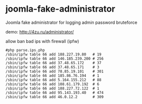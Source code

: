 # joomla-fake-administrator
Joomla fake administrator for logging admin password bruteforce

demo: http://4zu.ru/administrator/

allow ban bad ips with firewall (ipfw)

```
#php parse.ips.php
/sbin/ipfw table 66 add 188.227.19.80   # 19      
/sbin/ipfw table 66 add 146.185.239.200 # 256     
/sbin/ipfw table 66 add 37.48.65.172    # 37      
/sbin/ipfw table 66 add 37.48.65.171    # 3       
/sbin/ipfw table 66 add 78.85.19.101    # 301     
/sbin/ipfw table 66 add 185.86.76.194   # 1       
/sbin/ipfw table 66 add 5.164.155.212   # 88      
/sbin/ipfw table 66 add 108.61.179.192  # 6       
/sbin/ipfw table 66 add 188.227.72.122  # 1       
/sbin/ipfw table 66 add 95.143.193.40   # 474     
/sbin/ipfw table 66 add 46.0.12.2       # 309     
```